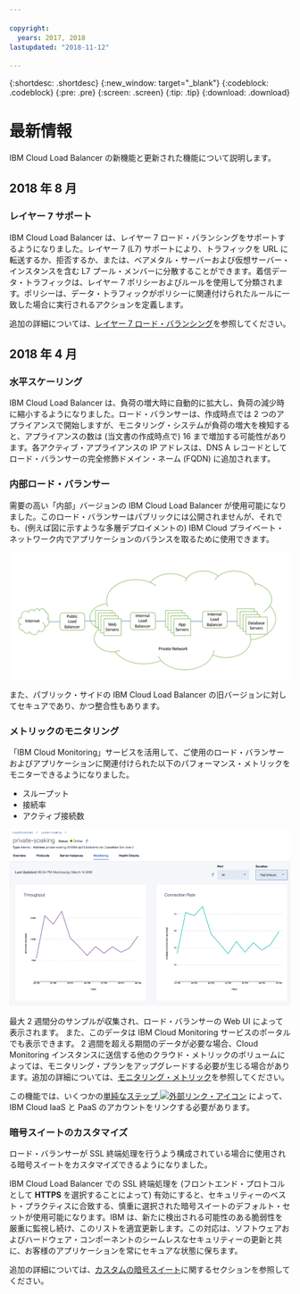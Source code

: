```yaml
---

copyright:
  years: 2017, 2018
lastupdated: "2018-11-12"

---
```


{:shortdesc: .shortdesc}
{:new_window: target="_blank"}
{:codeblock: .codeblock}
{:pre: .pre}
{:screen: .screen}
{:tip: .tip}
{:download: .download}


# 最新情報

IBM Cloud Load Balancer の新機能と更新された機能について説明します。

## 2018 年 8 月
### レイヤー 7 サポート
IBM Cloud Load Balancer は、レイヤー 7 ロード・バランシングをサポートするようになりました。レイヤー 7 (L7) サポートにより、トラフィックを URL に転送するか、拒否するか、または、ベアメタル・サーバーおよび仮想サーバー・インスタンスを含む L7 プール・メンバーに分散することができます。着信データ・トラフィックは、レイヤー 7 ポリシーおよびルールを使用して分類されます。ポリシーは、データ・トラフィックがポリシーに関連付けられたルールに一致した場合に実行されるアクションを定義します。

追加の詳細については、[レイヤー 7 ロード・バランシング](l7-explained.html)を参照してください。

## 2018 年 4 月
### 水平スケーリング
IBM Cloud Load Balancer は、負荷の増大時に自動的に拡大し、負荷の減少時に縮小するようになりました。ロード・バランサーは、作成時点では 2 つのアプライアンスで開始しますが、モニタリング・システムが負荷の増大を検知すると、アプライアンスの数は (当文書の作成時点で) 16 まで増加する可能性があります。各アクティブ・アプライアンスの IP アドレスは、DNS A レコードとしてロード・バランサーの完全修飾ドメイン・ネーム (FQDN) に追加されます。

### 内部ロード・バランサー
需要の高い「内部」バージョンの IBM Cloud Load Balancer が使用可能になりました。このロード・バランサーはパブリックには公開されませんが、それでも、(例えば図に示すような多層デプロイメントの) IBM Cloud プライベート・ネットワーク内でアプリケーションのバランスを取るために使用できます。 

![内部ロード・バランサー](./images/InternalLB.png)

また、パブリック・サイドの IBM Cloud Load Balancer の旧バージョンに対してセキュアであり、かつ整合性もあります。 

### メトリックのモニタリング
「IBM Cloud Monitoring」サービスを活用して、ご使用のロード・バランサーおよびアプリケーションに関連付けられた以下のパフォーマンス・メトリックをモニターできるようになりました。

* スループット
* 接続率
* アクティブ接続数

![メトリックのモニタリング](./images/Metrics.png)

最大 2 週間分のサンプルが収集され、ロード・バランサーの Web UI によって表示されます。 また、このデータは IBM Cloud Monitoring サービスのポータルでも表示できます。 2 週間を超える期間のデータが必要な場合、Cloud Monitoring インスタンスに送信する他のクラウド・メトリックのボリュームによっては、モニタリング・プランをアップグレードする必要が生じる場合があります。追加の詳細については、[モニタリング・メトリック](monitoring-metrics.html)を参照してください。

この機能では、いくつかの[単純なステップ ![外部リンク・アイコン](../../icons/launch-glyph.svg "外部リンク・アイコン")](/docs/account/softlayerlink.html#link_user_account) によって、IBM Cloud IaaS と PaaS のアカウントをリンクする必要があります。 

### 暗号スイートのカスタマイズ
ロード・バランサーが SSL 終端処理を行うよう構成されている場合に使用される暗号スイートをカスタマイズできるようになりました。

IBM Cloud Load Balancer での SSL 終端処理を (フロントエンド・プロトコルとして **HTTPS** を選択することによって) 有効にすると、セキュリティーのベスト・プラクティスに合致する、慎重に選択された暗号スイートのデフォルト・セットが使用可能になります。IBM は、新たに検出される可能性のある脆弱性を厳重に監視し続け、このリストを適宜更新します。この対応は、ソフトウェアおよびハードウェア・コンポーネントのシームレスなセキュリティーの更新と共に、お客様のアプリケーションを常にセキュアな状態に保ちます。

追加の詳細については、[カスタムの暗号スイート](custom-ciphers.html)に関するセクションを参照してください。
